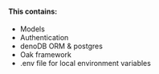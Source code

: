#### This contains:
- Models
- Authentication
- denoDB ORM & postgres
- Oak framework
- .env file for local environment variables
